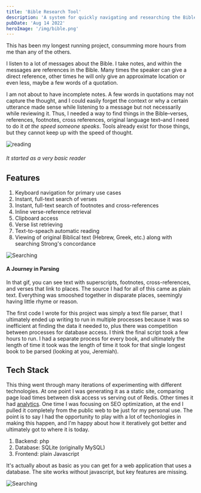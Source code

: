 ```yaml
---
title: 'Bible Research Tool'
description: 'A system for quickly navigating and researching the Bible.'
pubDate: 'Aug 14 2022'
heroImage: '/img/bible.png'
---
```


This has been my longest running project, consumming more hours from me than any of the others.

I listen to a lot of messages about the Bible. I take notes, and within the messages are references in the Bible. Many times the speaker can give a direct reference, other times he will only give an approximate location or even less, maybe a few words of a quotation.

I am not about to have incomplete notes. A few words in quotations may not capture the thought, and I could easily forget the context or why a certain utterance made sense while listening to a message but not necessarily while reviewing it. Thus, I needed a way to find things in the Bible–verses, references, footnotes, cross references, original language text–and I need to do it *at the speed someone speaks*. Tools already exist for those things, but they cannot keep up with the speed of thought.

![reading](/img/bible-navigation.gif)
###### It started as a very basic reader

## Features

1. Keyboard navigation for primary use cases
2. Instant, full-text search of verses
3. Instant, full-text search of footnotes and cross-references
4. Inline verse-reference retrieval
5. Clipboard access
6. Verse list retrieving
7. Text-to-speach automatic reading
8. Viewing of original Biblical text (Hebrew, Greek, etc.) along with searching Strong's concordance

![Searching](/img/bible-lookup.gif)

#### A Journey in Parsing
In that gif, you can see text with superscripts, footnotes, cross-references, and verses that link to places. The source I had for all of this came as plain text. Everything was smooshed together in disparate places, seemingly having little rhyme or reason.

The first code I wrote for this project was simply a text file parser, that I ultimately ended up writing to run in multiple processes because it was so inefficient at finding the data it needed to, plus there was competition between processes for database access. I think the final script took a few hours to run. I had a separate process for every book, and ultimately the length of time it took was the length of time it took for that single longest book to be parsed (looking at you, Jeremiah).

## Tech Stack
This thing went through many iterations of experimenting with different technologies. At one point I was generating it as a static site, comparing page load times between disk access vs serving out of Redis. Other times it had [analytics](https://plausible.io). One time I was focusing on SEO optimization, at the end I pulled it completely from the public web to be just for my personal use. The point is to say I had the opportunity to play with a lot of techonlogies in making this happen, and I'm happy about how it iteratively got better and ultimately got to where it is today.

1. Backend: php
2. Database: SQLite (originally MySQL)
3. Frontend: plain Javascript

It's actually about as basic as you can get for a web application that uses a database. The site works without javascript, but key features are missing.

![Searching](/img/bible-searching.gif)